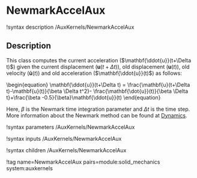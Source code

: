 # NewmarkAccelAux

!syntax description /AuxKernels/NewmarkAccelAux

## Description

This class computes the current acceleration ($\mathbf{\ddot{u}}(t+\Delta t)$) given the current displacement ($\mathbf{u}(t+\Delta t)$), old displacement ($\mathbf{u}(t)$), old velocity ($\mathbf{\dot{u}}(t)$) and old acceleration ($\mathbf{\ddot{u}}(t)$) as follows:

\begin{equation}
\mathbf{\ddot{u}}(t+\Delta t) = \frac{\mathbf{u}(t+\Delta t)-\mathbf{u}(t)}{\beta \Delta t^2}- \frac{\mathbf{\dot{u}}(t)}{\beta \Delta t}+\frac{\beta -0.5}{\beta}\mathbf{\ddot{u}}(t)
\end{equation}

Here, $\beta$ is the Newmark time integration parameter and $\Delta t$ is the time step. More information about the Newmark method can be found at [Dynamics](Dynamics.md).

!syntax parameters /AuxKernels/NewmarkAccelAux

!syntax inputs /AuxKernels/NewmarkAccelAux

!syntax children /AuxKernels/NewmarkAccelAux

!tag name=NewmarkAccelAux pairs=module:solid_mechanics system:auxkernels
